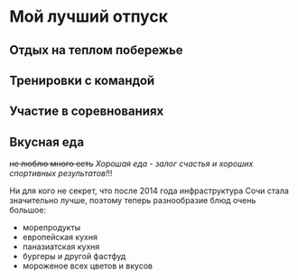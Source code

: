 # Мой лучший отпуск

## Отдых на теплом побережье

## Тренировки с командой

## Участие в соревнованиях

## Вкусная еда
~~не люблю много есть~~
*Хорошая еда - залог счастья и хороших спортивных результатов!*!!

Ни для кого не секрет, что после 2014 года инфраструктура Сочи стала значительно лучше, поэтому теперь разнообразие блюд очень большое:

* морепродукты
* европейская кухня
* паназиатская кухня
* бургеры и другой фастфуд
* мороженое всех цветов и вкусов